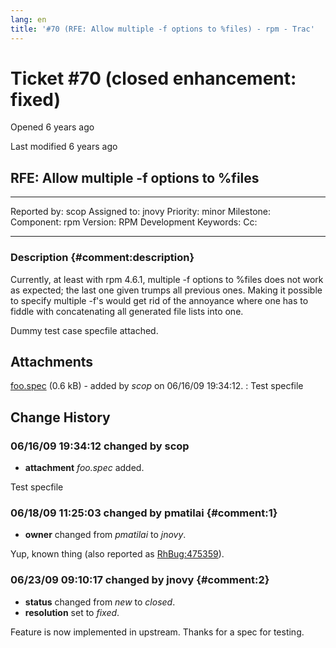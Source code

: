 ```yaml
---
lang: en
title: '#70 (RFE: Allow multiple -f options to %files) - rpm - Trac'
---
```


Ticket \#70 (closed enhancement: fixed)
=======================================

Opened 6 years ago

Last modified 6 years ago

RFE: Allow multiple -f options to %files
----------------------------------------

  -------------- ------- -------------- -----------------
  Reported by:   scop    Assigned to:   jnovy
  Priority:      minor   Milestone:     
  Component:     rpm     Version:       RPM Development
  Keywords:              Cc:            
                                        
  -------------- ------- -------------- -----------------

### Description {#comment:description}

Currently, at least with rpm 4.6.1, multiple -f options to %files does
not work as expected; the last one given trumps all previous ones.
Making it possible to specify multiple -f\'s would get rid of the
annoyance where one has to fiddle with concatenating all generated file
lists into one.

Dummy test case specfile attached.

Attachments
-----------

[foo.spec](/attachment/ticket/70/foo.spec "View attachment") (0.6 kB) - added by *scop* on 06/16/09 19:34:12.
:   Test specfile

Change History
--------------

### 06/16/09 19:34:12 changed by scop

-   **attachment** *foo.spec* added.

Test specfile

### 06/18/09 11:25:03 changed by pmatilai {#comment:1}

-   **owner** changed from *pmatilai* to *jnovy*.

Yup, known thing (also reported as
[RhBug:475359](https://bugzilla.redhat.com/show_bug.cgi?id=475359 "475359 in RhBug")).

### 06/23/09 09:10:17 changed by jnovy {#comment:2}

-   **status** changed from *new* to *closed*.
-   **resolution** set to *fixed*.

Feature is now implemented in upstream. Thanks for a spec for testing.
